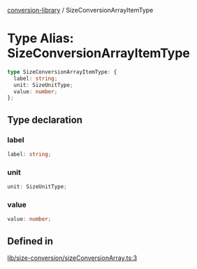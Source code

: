 [conversion-library](../globals.md) / SizeConversionArrayItemType

# Type Alias: SizeConversionArrayItemType

```ts
type SizeConversionArrayItemType: {
  label: string;
  unit: SizeUnitType;
  value: number;
};
```

## Type declaration

### label

```ts
label: string;
```

### unit

```ts
unit: SizeUnitType;
```

### value

```ts
value: number;
```

## Defined in

[lib/size-conversion/sizeConversionArray.ts:3](https://github.com/fxss5201/conversion-library/blob/main/lib/size-conversion/sizeConversionArray.ts#L3)

